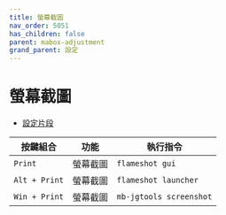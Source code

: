 ```yaml
---
title: 螢幕截圖
nav_order: 5051
has_children: false
parent: mabox-adjustment
grand_parent: 設定
---
```



# 螢幕截圖

* [設定片段](https://github.com/samwhelp/mabox-adjustment/tree/main/project/mabox-adjustment-core/mabox-adjustment/asset/overlay/etc/skel/.config/openbox/share/gen/openbox-gen-rc/Section/Keybind/Screenshot.php#L3-L19)

| 按鍵組合      | 功能                 | 執行指令   |
| ------------- | -------------------- | ---------- |
| `Print`       | 螢幕截圖             | `flameshot gui`    |
| `Alt + Print` | 螢幕截圖             | `flameshot launcher` |
| `Win + Print` | 螢幕截圖             | `mb-jgtools screenshot` |
